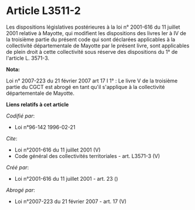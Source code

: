 # Article L3511-2

Les dispositions législatives postérieures à la loi n° 2001-616 du 11 juillet 2001 relative à Mayotte, qui modifient les
dispositions des livres Ier à IV de la troisième partie du présent code qui sont déclarées applicables à la collectivité
départementale de Mayotte par le présent livre, sont applicables de plein droit à cette collectivité sous réserve des
dispositions du 1° de l'article L. 3571-3.

**Nota:**

Loi n° 2007-223 du 21 février 2007 art 17 I 1° : Le livre V de la troisième partie du CGCT est abrogé en tant qu'il
s'applique à la collectivité départementale de Mayotte.

**Liens relatifs à cet article**

_Codifié par_:

  - Loi n°96-142 1996-02-21

_Cite_:

  - Loi n°2001-616 du 11 juillet 2001 (V)
  - Code général des collectivités territoriales - art. L3571-3 (V)

_Créé par_:

  - Loi n°2001-616 du 11 juillet 2001 - art. 23 ()

_Abrogé par_:

  - Loi n°2007-223 du 21 février 2007 - art. 17 (V)

